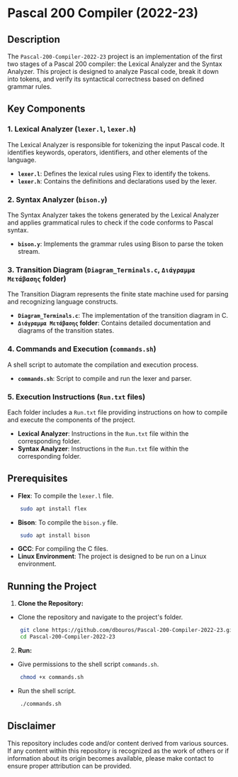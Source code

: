 # Pascal 200 Compiler (2022-23)

## Description

The `Pascal-200-Compiler-2022-23` project is an implementation of the first two stages of a Pascal 200 compiler: the Lexical Analyzer and the Syntax Analyzer. This project is designed to analyze Pascal code, break it down into tokens, and verify its syntactical correctness based on defined grammar rules.

## Key Components

### 1. Lexical Analyzer (`lexer.l`, `lexer.h`)
The Lexical Analyzer is responsible for tokenizing the input Pascal code. It identifies keywords, operators, identifiers, and other elements of the language.

- **`lexer.l`**: Defines the lexical rules using Flex to identify the tokens.
- **`lexer.h`**: Contains the definitions and declarations used by the lexer.

### 2. Syntax Analyzer (`bison.y`)
The Syntax Analyzer takes the tokens generated by the Lexical Analyzer and applies grammatical rules to check if the code conforms to Pascal syntax.

- **`bison.y`**: Implements the grammar rules using Bison to parse the token stream.

### 3. Transition Diagram (`Diagram_Terminals.c`, `Διάγραμμα Μετάβασης` folder)
The Transition Diagram represents the finite state machine used for parsing and recognizing language constructs.

- **`Diagram_Terminals.c`**: The implementation of the transition diagram in C.
- **`Διάγραμμα Μετάβασης` folder**: Contains detailed documentation and diagrams of the transition states.

### 4. Commands and Execution (`commands.sh`)
A shell script to automate the compilation and execution process.

- **`commands.sh`**: Script to compile and run the lexer and parser.

### 5. Execution Instructions (`Run.txt` files)
Each folder includes a `Run.txt` file providing instructions on how to compile and execute the components of the project.

- **Lexical Analyzer**: Instructions in the `Run.txt` file within the corresponding folder.
- **Syntax Analyzer**: Instructions in the `Run.txt` file within the corresponding folder.

## Prerequisites

- **Flex**: To compile the `lexer.l` file.
```bash
    sudo apt install flex
```
- **Bison**: To compile the `bison.y` file.
```bash
    sudo apt install bison
```
- **GCC**: For compiling the C files.
- **Linux Environment**: The project is designed to be run on a Linux environment.

## Running the Project

1. **Clone the Repository:**

- Clone the repository and navigate to the project's folder.

```bash
    git clone https://github.com/dbouros/Pascal-200-Compiler-2022-23.git
    cd Pascal-200-Compiler-2022-23
```

2. **Run:**

- Give permissions to the shell script `commands.sh`.

```bash
    chmod +x commands.sh
```

- Run the shell script.

```bash
    ./commands.sh
```

## Disclaimer

This repository includes code and/or content derived from various sources. If any content within this repository is recognized as the work of others or if information about its origin becomes available, please make contact to ensure proper attribution can be provided. 
